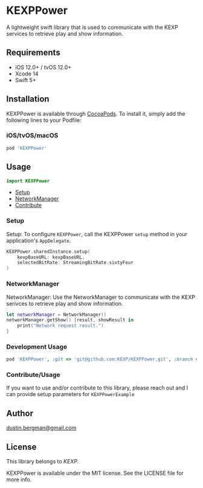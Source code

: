 # KEXPPower

A lightweight swift library that is used to communicate with the KEXP services to retrieve play and show information.

## Requirements
- iOS 12.0+ / tvOS 12.0+
- Xcode 14
- Swift 5+

## Installation
KEXPPower is available through [CocoaPods](http://cocoapods.org). To install
it, simply add the following lines to your Podfile:

### iOS/tvOS/macOS

```ruby
pod 'KEXPPower'
```

## Usage

```swift
import KEXPPower
```

- [Setup](#setup)
- [NetworkManager](#networkManager)
- [Contribute](#contribute)

### Setup

Setup:
To configure `KEXPPower`, call the KEXPPower `setup` method in your application's `AppDelegate`.

```swift
KEXPPower.sharedInstance.setup(
    kexpBaseURL: kexpBaseURL,
    selectedBitRate: StreamingBitRate.sixtyFour
)
```

### NetworkManager

NetworkManager:
Use the NetworkManager to communicate with the KEXP serivces to retrieve play and show information.

```swift
let networkManager = NetworkManager()
networkManager.getShow() {result, showResult in
	print("Network request result.")
}
```

### Development Usage
```ruby
pod 'KEXPPower', :git => 'git@github.com:KEXP/KEXPPower.git', :branch => 'develop'
```

### Contribute/Usage
If you want to use and/or contribute to this library, please reach out and I can provide setup parameters for `KEXPPowerExample` 

## Author
dustin.bergman@gmail.com

## License

This library belongs to _KEXP_.

KEXPPower is available under the MIT license. See the LICENSE file for more info.



